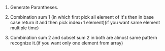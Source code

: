 1. Generate Parantheses.

2. Combination sum 1
   (in which first pick all element of it's then in base case return it
   and then pick index+1 element)(if you want same element multiple time)

3. Combination sum 2 and subset sum 2
   in both are almost same pattern recognize it.(if you want only one element from array)
